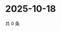 # 2025-10-18

共 0 条

<!-- BEGIN ZHIHUVIDEO -->
<!-- 最后更新时间 Sat Oct 18 2025 19:08:26 GMT+0800 (China Standard Time) -->

<!-- END ZHIHUVIDEO -->
